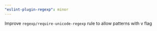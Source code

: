 ```yaml
---
"eslint-plugin-regexp": minor
---
```


Improve `regexp/require-unicode-regexp` rule to allow patterns with v flag
